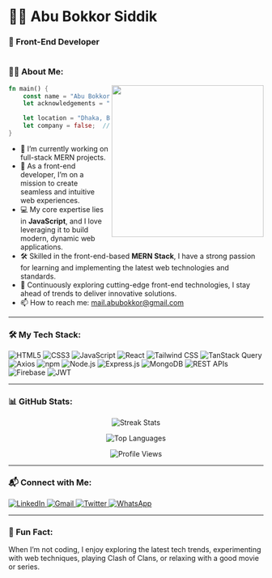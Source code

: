 # 👨‍💻 Abu Bokkor Siddik  
### 🚀 Front-End Developer  

#

### 👨‍💻 About Me:


<img align="right" width="300" src="https://media.tenor.com/pT_eK7L76OEAAAAC/coding-computer-coding.gif" />

```rust
fn main() {
    const name = "Abu Bokkor Siddik"; 
    let acknowledgements = "Front-End Developer";

    let location = "Dhaka, Bangladesh";
    let company = false;  // Currently not associated with any company
}

```


- 🔭 I’m currently working on full-stack MERN projects.  
- 🌱 As a front-end developer, I’m on a mission to create seamless and intuitive web experiences.  
- 💻 My core expertise lies in **JavaScript**, and I love leveraging it to build modern, dynamic web applications.  
- 🛠️ Skilled in the front-end-based **MERN Stack**, I have a strong passion for learning and implementing the latest web technologies and standards.  
- 🚀 Continuously exploring cutting-edge front-end technologies, I stay ahead of trends to deliver innovative solutions.  
- 📫 How to reach me: mail.abubokkor@gmail.com

---

### 🛠️ My Tech Stack:

![HTML5](https://img.shields.io/badge/HTML5-E34F26?style=for-the-badge&logo=html5&logoColor=white)
![CSS3](https://img.shields.io/badge/CSS3-1572B6?style=for-the-badge&logo=css3&logoColor=white)
![JavaScript](https://img.shields.io/badge/JavaScript-F7DF1E?style=for-the-badge&logo=javascript&logoColor=black)
![React](https://img.shields.io/badge/React-61DAFB?style=for-the-badge&logo=react&logoColor=black)
![Tailwind CSS](https://img.shields.io/badge/Tailwind%20CSS-38B2AC?style=for-the-badge&logo=tailwind-css&logoColor=white)
![TanStack Query](https://img.shields.io/badge/TanStack%20Query-FF4154?style=for-the-badge&logo=react-query&logoColor=white)
![Axios](https://img.shields.io/badge/Axios-5A29E4?style=for-the-badge&logo=axios&logoColor=white)
![npm](https://img.shields.io/badge/npm-CB3837?style=for-the-badge&logo=npm&logoColor=white)
![Node.js](https://img.shields.io/badge/Node.js-339933?style=for-the-badge&logo=nodedotjs&logoColor=white)
![Express.js](https://img.shields.io/badge/Express.js-000000?style=for-the-badge&logo=express&logoColor=white)
![MongoDB](https://img.shields.io/badge/MongoDB-47A248?style=for-the-badge&logo=mongodb&logoColor=white)
![REST APIs](https://img.shields.io/badge/REST-02569B?style=for-the-badge&logo=rest-api&logoColor=white)
![Firebase](https://img.shields.io/badge/Firebase-FFCA28?style=for-the-badge&logo=firebase&logoColor=black)
![JWT](https://img.shields.io/badge/JWT-000000?style=for-the-badge&logo=JSON%20web%20tokens&logoColor=white)

---

### 📊 GitHub Stats:

<p align="center">
  <img src="https://github-readme-streak-stats.herokuapp.com/?user=Abubokkor98&theme=dark&hide_border=true&cache_bust=true" alt="Streak Stats" />
</p>



<p align="center">
  <img src="https://github-readme-stats.vercel.app/api/top-langs/?username=Abubokkor98&layout=compact&theme=dark" alt="Top Languages" />
</p>


<p align="center">
  <img src="https://komarev.com/ghpvc/?username=Abubokkor98&label=Profile%20views&color=dc143c&style=flat" alt="Profile Views" />
</p>





---

### 📬 Connect with Me:

<p align="left">
  <a href="https://linkedin.com/in/abubokkor">
    <img src="https://img.shields.io/badge/LinkedIn-0A66C2?logo=Linkedin&logoColor=white&style=for-the-badge" alt="LinkedIn" />
  </a>
  <a href="mailto:mail.abubokkor@gmail.com">
    <img src="https://img.shields.io/badge/Gmail-EA4335?logo=Gmail&logoColor=white&style=for-the-badge" alt="Gmail" />
  </a>
  <a href="https://x.com/AbuBokkor98">
    <img src="https://img.shields.io/badge/Twitter-1DA1F2?logo=twitter&logoColor=white&style=for-the-badge" alt="Twitter" />
  </a>
  <a href="https://wa.me/8801778313311">
    <img src="https://img.shields.io/badge/WhatsApp-25D366?logo=whatsapp&logoColor=white&style=for-the-badge" alt="WhatsApp" />
  </a>
</p>

---

### 🌟 Fun Fact:  
When I’m not coding, I enjoy exploring the latest tech trends, experimenting with web techniques, playing Clash of Clans, or relaxing with a good movie or series.


